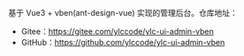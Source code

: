 基于 Vue3 + vben(ant-design-vue) 实现的管理后台。仓库地址：

* Gitee：<https://gitee.com/ylccode/ylc-ui-admin-vben>
* GitHub：<https://github.com/ylccode/ylc-ui-admin-vben>
